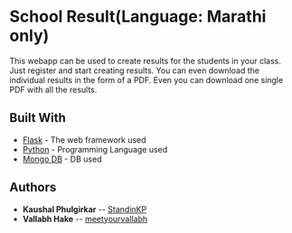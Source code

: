 # School Result(Language: Marathi only)

This webapp can be used to create results for the students in your class. Just register and start creating results. You can even download the individual results in the form of a PDF. Even you can download one single PDF with all the results.

## Built With

- [Flask](https://flask.palletsprojects.com/en/1.1.x/) - The web framework used
- [Python](https://www.python.org/) - Programming Language used
- [Mongo DB](https://mongodb.com) - DB used

## Authors

- **Kaushal Phulgirkar** -- [StandinKP](https://github.com/StandinKP)
- **Vallabh Hake** -- [meetyourvallabh](https://github.com/meetyourvallabh)
